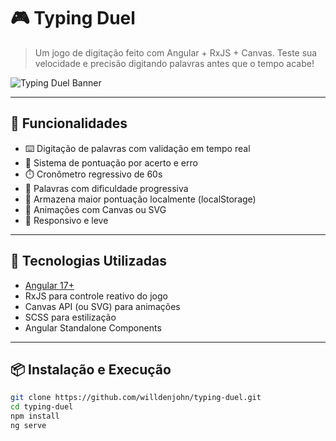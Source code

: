 # 🎮 Typing Duel

> Um jogo de digitação feito com Angular + RxJS + Canvas. Teste sua velocidade e precisão digitando palavras antes que o tempo acabe!

![Typing Duel Banner](./assets/banner.png) <!-- Substitua ou remova se ainda não tiver imagem -->

---

## 🚀 Funcionalidades

- ⌨️ Digitação de palavras com validação em tempo real
- 🧠 Sistema de pontuação por acerto e erro
- ⏱️ Cronômetro regressivo de 60s
- 🔁 Palavras com dificuldade progressiva
- 💾 Armazena maior pontuação localmente (localStorage)
- 🎨 Animações com Canvas ou SVG
- 📱 Responsivo e leve

---

## 🧪 Tecnologias Utilizadas

- [Angular 17+](https://angular.io/)
- RxJS para controle reativo do jogo
- Canvas API (ou SVG) para animações
- SCSS para estilização
- Angular Standalone Components

---

## 📦 Instalação e Execução

```bash
git clone https://github.com/willdenjohn/typing-duel.git
cd typing-duel
npm install
ng serve
